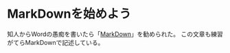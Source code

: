 # MarkDownを始めよう

知人からWordの愚痴を書いたら「[MarkDown](http://ja.wikipedia.org/wiki/Markdown)」を勧められた。
この文章も練習がてらMarkDownで記述している。

